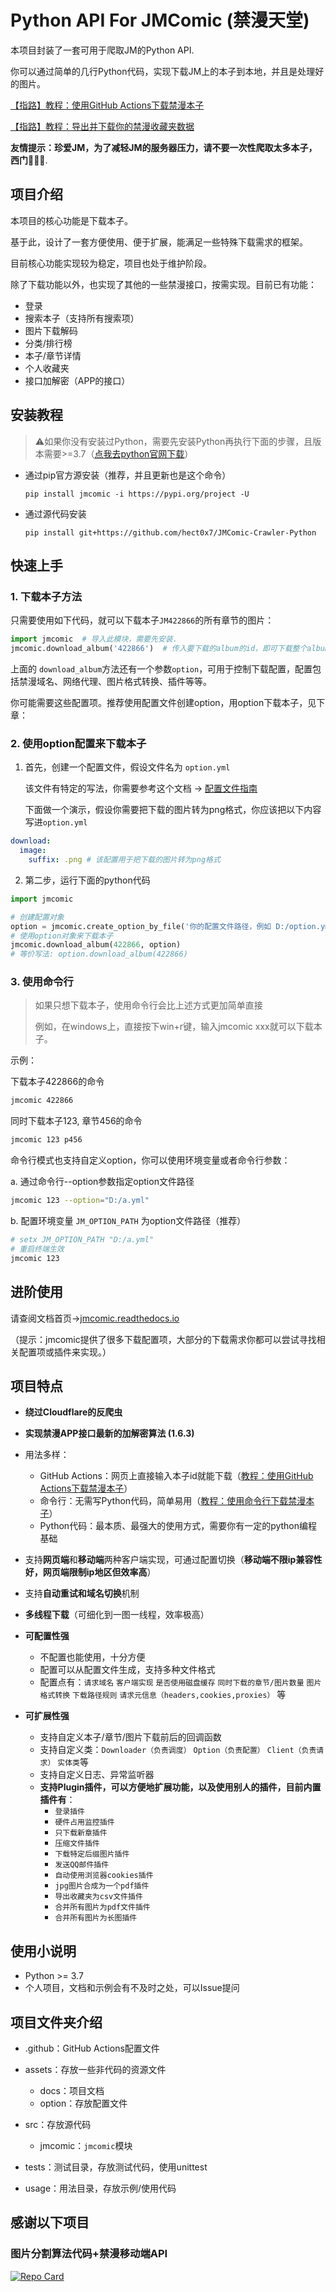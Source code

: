 # Python API For JMComic (禁漫天堂)

本项目封装了一套可用于爬取JM的Python API.

你可以通过简单的几行Python代码，实现下载JM上的本子到本地，并且是处理好的图片。

[【指路】教程：使用GitHub Actions下载禁漫本子](./assets/docs/sources/tutorial/1_github_actions.md)

[【指路】教程：导出并下载你的禁漫收藏夹数据](./assets/docs/sources/tutorial/10_export_favorites.md)

**友情提示：珍爱JM，为了减轻JM的服务器压力，请不要一次性爬取太多本子，西门🙏🙏🙏**.

## 项目介绍

本项目的核心功能是下载本子。

基于此，设计了一套方便使用、便于扩展，能满足一些特殊下载需求的框架。

目前核心功能实现较为稳定，项目也处于维护阶段。

除了下载功能以外，也实现了其他的一些禁漫接口，按需实现。目前已有功能：

- 登录
- 搜索本子（支持所有搜索项）
- 图片下载解码
- 分类/排行榜
- 本子/章节详情
- 个人收藏夹
- 接口加解密（APP的接口）

## 安装教程

> ⚠如果你没有安装过Python，需要先安装Python再执行下面的步骤，且版本需要>=3.7（[点我去python官网下载](https://www.python.org/downloads/)）

* 通过pip官方源安装（推荐，并且更新也是这个命令）

  ```shell
  pip install jmcomic -i https://pypi.org/project -U
  ```
* 通过源代码安装

  ```shell
  pip install git+https://github.com/hect0x7/JMComic-Crawler-Python
  ```

## 快速上手

### 1. 下载本子方法

只需要使用如下代码，就可以下载本子`JM422866`的所有章节的图片：

```python
import jmcomic  # 导入此模块，需要先安装.
jmcomic.download_album('422866')  # 传入要下载的album的id，即可下载整个album到本地.
```

上面的 `download_album`方法还有一个参数`option`，可用于控制下载配置，配置包括禁漫域名、网络代理、图片格式转换、插件等等。

你可能需要这些配置项。推荐使用配置文件创建option，用option下载本子，见下章：

### 2. 使用option配置来下载本子

1. 首先，创建一个配置文件，假设文件名为 `option.yml`

   该文件有特定的写法，你需要参考这个文档 → [配置文件指南](./assets/docs/sources/option_file_syntax.md)

   下面做一个演示，假设你需要把下载的图片转为png格式，你应该把以下内容写进`option.yml`

```yml
download:
  image:
    suffix: .png # 该配置用于把下载的图片转为png格式
```

2. 第二步，运行下面的python代码

```python
import jmcomic

# 创建配置对象
option = jmcomic.create_option_by_file('你的配置文件路径，例如 D:/option.yml')
# 使用option对象来下载本子
jmcomic.download_album(422866, option)
# 等价写法: option.download_album(422866)
```

### 3. 使用命令行
> 如果只想下载本子，使用命令行会比上述方式更加简单直接
> 
> 例如，在windows上，直接按下win+r键，输入jmcomic xxx就可以下载本子。

示例：

下载本子422866的命令

```sh
jmcomic 422866
```
同时下载本子123, 章节456的命令
```sh
jmcomic 123 p456
```

命令行模式也支持自定义option，你可以使用环境变量或者命令行参数：

a. 通过命令行--option参数指定option文件路径

```sh
jmcomic 123 --option="D:/a.yml"
```

b. 配置环境变量 `JM_OPTION_PATH` 为option文件路径（推荐）

```sh
# setx JM_OPTION_PATH "D:/a.yml"
# 重启终端生效
jmcomic 123
```



## 进阶使用

请查阅文档首页→[jmcomic.readthedocs.io](https://jmcomic.readthedocs.io/zh-cn/latest)

（提示：jmcomic提供了很多下载配置项，大部分的下载需求你都可以尝试寻找相关配置项或插件来实现。）

## 项目特点

- **绕过Cloudflare的反爬虫**
- **实现禁漫APP接口最新的加解密算法 (1.6.3)**
- 用法多样：

  - GitHub
    Actions：网页上直接输入本子id就能下载（[教程：使用GitHub Actions下载禁漫本子](./assets/docs/sources/tutorial/1_github_actions.md)）
  - 命令行：无需写Python代码，简单易用（[教程：使用命令行下载禁漫本子](./assets/docs/sources/tutorial/2_command_line.md)）
  - Python代码：最本质、最强大的使用方式，需要你有一定的python编程基础
- 支持**网页端**和**移动端**两种客户端实现，可通过配置切换（**移动端不限ip兼容性好，网页端限制ip地区但效率高**）
- 支持**自动重试和域名切换**机制
- **多线程下载**（可细化到一图一线程，效率极高）
- **可配置性强**

  - 不配置也能使用，十分方便
  - 配置可以从配置文件生成，支持多种文件格式
  - 配置点有：`请求域名` `客户端实现` `是否使用磁盘缓存` `同时下载的章节/图片数量` `图片格式转换` `下载路径规则` `请求元信息（headers,cookies,proxies）`
    等
- **可扩展性强**

  - 支持自定义本子/章节/图片下载前后的回调函数
  - 支持自定义类：`Downloader（负责调度）` `Option（负责配置）` `Client（负责请求）` `实体类`等
  - 支持自定义日志、异常监听器
  - **支持Plugin插件，可以方便地扩展功能，以及使用别人的插件，目前内置插件有**：
    - `登录插件`
    - `硬件占用监控插件`
    - `只下载新章插件`
    - `压缩文件插件`
    - `下载特定后缀图片插件`
    - `发送QQ邮件插件`
    - `自动使用浏览器cookies插件`
    - `jpg图片合成为一个pdf插件`
    - `导出收藏夹为csv文件插件`
    - `合并所有图片为pdf文件插件`
    - `合并所有图片为长图插件`

## 使用小说明

* Python >= 3.7
* 个人项目，文档和示例会有不及时之处，可以Issue提问

## 项目文件夹介绍

* .github：GitHub Actions配置文件
* assets：存放一些非代码的资源文件

  * docs：项目文档
  * option：存放配置文件
* src：存放源代码

  * jmcomic：`jmcomic`模块
* tests：测试目录，存放测试代码，使用unittest
* usage：用法目录，存放示例/使用代码

## 感谢以下项目

### 图片分割算法代码+禁漫移动端API

<a href="https://github.com/tonquer/JMComic-qt">
  <picture>
    <source media="(prefers-color-scheme: dark)" srcset="https://github-readme-stats.vercel.app/api/pin/?username=tonquer&repo=JMComic-qt&theme=radical" />
    <source media="(prefers-color-scheme: light)" srcset="https://github-readme-stats.vercel.app/api/pin/?username=tonquer&repo=JMComic-qt" />
    <img alt="Repo Card" src="https://github-readme-stats.vercel.app/api/pin/?username=tonquer&repo=JMComic-qt" />
  </picture>
</a>
